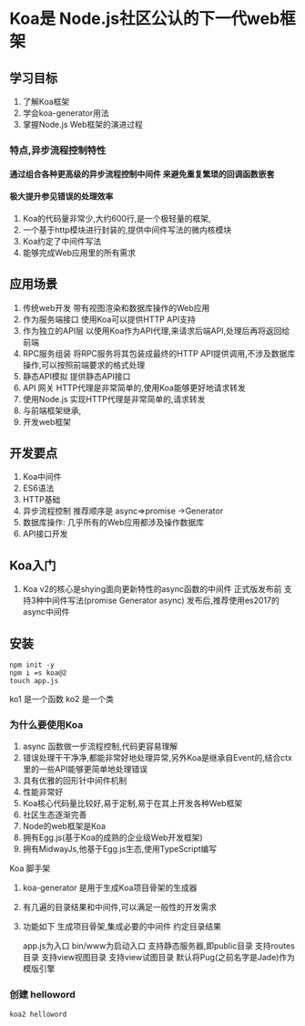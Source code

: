 # Koa是 Node.js社区公认的下一代web框架
## 学习目标
1. 了解Koa框架
2. 学会koa-generator用法
3. 掌握Node.js Web框架的演进过程

### 特点,异步流程控制特性

#### 通过组合各种更高级的异步流程控制中间件 来避免重复繁琐的回调函数嵌套
#### 极大提升参见错误的处理效率

1. Koa的代码量非常少,大约600行,是一个极轻量的框架,
2. 一个基于http模块进行封装的,提供中间件写法的微内核模块
3. Koa约定了中间件写法
4. 能够完成Web应用里的所有需求

## 应用场景
1. 传统web开发 带有视图渲染和数据库操作的Web应用
2. 作为服务端接口 使用Koa可以提供HTTP API支持
3. 作为独立的API层 以使用Koa作为API代理,来请求后端API,处理后再将返回给前端
4. RPC服务组装    将RPC服务将其包装成最终的HTTP API提供调用,不涉及数据库操作,可以按照前端要求的格式处理
5. 静态API模拟    提供静态API接口
6. API 网关      HTTP代理是非常简单的,使用Koa能够更好地请求转发
7. 使用Node.js 实现HTTP代理是非常简单的,请求转发
8. 与前端框架继承,
9. 开发web框架



## 开发要点
1. Koa中间件
2. ES6语法
3. HTTP基础
4. 异步流程控制  推荐顺序是 async=>promise ->Generator
5. 数据库操作:   几乎所有的Web应用都涉及操作数据库
6. API接口开发

## Koa入门

1. Koa v2的核心是shying面向更新特性的async函数的中间件
   正式版发布前 支持3种中间件写法(promise Generator async)
   发布后,推荐使用es2017的async中间件

## 安装

```
npm init -y 
npm i =s koa@2
touch app.js
```
ko1 是一个函数
ko2 是一个类

### 为什么要使用Koa
1. async 函数做一步流程控制,代码更容易理解
2. 错误处理干干净净,都能非常好地处理异常,另外Koa是继承自Event的,结合ctx里的一些API能够更简单地处理错误
3. 具有优雅的回形针中间件机制
4. 性能非常好
5. Koa核心代码量比较好,易于定制,易于在其上开发各种Web框架
6. 社区生态逐渐完善
7. Node的web框架是Koa
8. 拥有Egg.js(基于Koa的成熟的企业级Web开发框架)
9. 拥有MidwayJs,他基于Egg.js生态,使用TypeScript编写


Koa 脚手架
1. koa-generator 是用于生成Koa项目骨架的生成器
2. 有几遍的目录结果和中间件,可以满足一般性的开发需求
3. 功能如下 
   生成项目骨架,集成必要的中间件
   约定目录结果

   app.js为入口
   bin/www为启动入口
   支持静态服务器,即public目录
   支持routes目录
   支持view视图目录
   支持view试图目录
   默认将Pug(之前名字是Jade)作为模版引擎

### 创建 helloword
   ```
   koa2 helloword
   ```
   